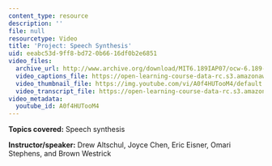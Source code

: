 ```yaml
---
content_type: resource
description: ''
file: null
resourcetype: Video
title: 'Project: Speech Synthesis'
uid: eeabc53d-9ff8-bd72-0b66-16df0b2e6851
video_files:
  archive_url: http://www.archive.org/download/MIT6.189IAP07/ocw-6.189-iap07-pro05_300k.mp4
  video_captions_file: https://open-learning-course-data-rc.s3.amazonaws.com/6-189-multicore-programming-primer-january-iap-2007/30ff97120d75560fb3297dc8bbb00a63_A0f4HUTooM4.vtt
  video_thumbnail_file: https://img.youtube.com/vi/A0f4HUTooM4/default.jpg
  video_transcript_file: https://open-learning-course-data-rc.s3.amazonaws.com/6-189-multicore-programming-primer-january-iap-2007/86574504768b894be40b024d44bb04c3_A0f4HUTooM4.pdf
video_metadata:
  youtube_id: A0f4HUTooM4
---
```


**Topics covered:** Speech synthesis

**Instructor/speaker:** Drew Altschul, Joyce Chen, Eric Eisner, Omari Stephens, and Brown Westrick